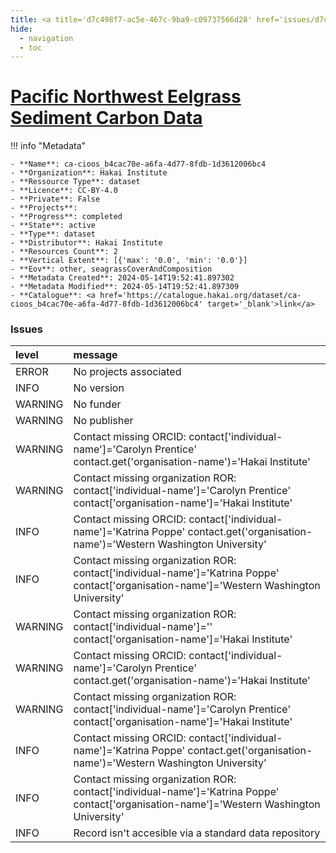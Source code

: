 ```yaml
---
title: <a title='d7c498f7-ac5e-467c-9ba9-c09737566d28' href='issues/d7c498f7-ac5e-467c-9ba9-c09737566d28/' target='_blank'>Pacific Northwest Eelgrass Sediment Carbon Data</a>
hide:
  - navigation
  - toc
---
```


# <a title='d7c498f7-ac5e-467c-9ba9-c09737566d28' href='issues/d7c498f7-ac5e-467c-9ba9-c09737566d28/' target='_blank'>Pacific Northwest Eelgrass Sediment Carbon Data</a>

<div id='map'></div>

!!! info "Metadata"
    
    - **Name**: ca-cioos_b4cac70e-a6fa-4d77-8fdb-1d3612006bc4 
    - **Organization**: Hakai Institute 
    - **Ressource Type**: dataset 
    - **Licence**: CC-BY-4.0 
    - **Private**: False 
    - **Projects**:  
    - **Progress**: completed 
    - **State**: active 
    - **Type**: dataset 
    - **Distributor**: Hakai Institute 
    - **Resources Count**: 2 
    - **Vertical Extent**: [{'max': '0.0', 'min': '0.0'}] 
    - **Eov**: other, seagrassCoverAndComposition 
    - **Metadata Created**: 2024-05-14T19:52:41.897302 
    - **Metadata Modified**: 2024-05-14T19:52:41.897309 
    - **Catalogue**: <a href='https://catalogue.hakai.org/dataset/ca-cioos_b4cac70e-a6fa-4d77-8fdb-1d3612006bc4' target='_blank'>link</a> 

### Issues

| level   | message                                                                                                                                    |
|:--------|:-------------------------------------------------------------------------------------------------------------------------------------------|
| ERROR   | No projects associated                                                                                                                     |
| INFO    | No version                                                                                                                                 |
| WARNING | No funder                                                                                                                                  |
| WARNING | No publisher                                                                                                                               |
| WARNING | Contact missing ORCID: contact['individual-name']='Carolyn Prentice' contact.get('organisation-name')='Hakai Institute'                    |
| WARNING | Contact missing organization ROR:  contact['individual-name']='Carolyn Prentice' contact['organisation-name']='Hakai Institute'            |
| INFO    | Contact missing ORCID: contact['individual-name']='Katrina Poppe' contact.get('organisation-name')='Western Washington University'         |
| INFO    | Contact missing organization ROR:  contact['individual-name']='Katrina Poppe' contact['organisation-name']='Western Washington University' |
| WARNING | Contact missing organization ROR:  contact['individual-name']='' contact['organisation-name']='Hakai Institute'                            |
| WARNING | Contact missing ORCID: contact['individual-name']='Carolyn Prentice' contact.get('organisation-name')='Hakai Institute'                    |
| WARNING | Contact missing organization ROR:  contact['individual-name']='Carolyn Prentice' contact['organisation-name']='Hakai Institute'            |
| INFO    | Contact missing ORCID: contact['individual-name']='Katrina Poppe' contact.get('organisation-name')='Western Washington University'         |
| INFO    | Contact missing organization ROR:  contact['individual-name']='Katrina Poppe' contact['organisation-name']='Western Washington University' |
| INFO    | Record isn't accesible via a standard data repository                                                                                      |

<script>
   document.addEventListener("DOMContentLoaded", function() {
    var map = L.map('map').setView([51.505, -125.09], 5);
    L.tileLayer('https://tile.openstreetmap.org/{z}/{x}/{y}.png', {
        maxZoom: 19,
        attribution: '&copy; <a href="http://www.openstreetmap.org/copyright">OpenStreetMap</a>'
    }).addTo(map);
    var geojsonFeature = {
        "type": "Feature",
        "properties": {
            "name" : "<a title='d7c498f7-ac5e-467c-9ba9-c09737566d28' href='issues/d7c498f7-ac5e-467c-9ba9-c09737566d28/' target='_blank'>Pacific Northwest Eelgrass Sediment Carbon Data</a>"
        },
        "geometry": {'type': 'Polygon', 'coordinates': [[[-143.1666738, 39.75452039], [-118.41060343, 39.75452039], [-118.41060343, 59.04838928], [-143.1666738, 59.04838928], [-143.1666738, 39.75452039]]]}
    }
    L.geoJSON(geojsonFeature).addTo(map);
   })
</script>